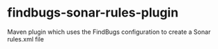 findbugs-sonar-rules-plugin
===========================

Maven plugin which uses the FindBugs configuration to create a Sonar rules.xml file
